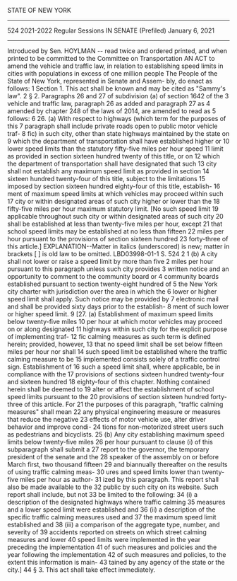 STATE OF NEW YORK
 ________________________________________________________________________
 524
 2021-2022 Regular Sessions
 IN SENATE
 (Prefiled)
 January 6, 2021
 ___________
 Introduced by Sen. HOYLMAN -- read twice and ordered printed, and when
 printed to be committed to the Committee on Transportation
 AN ACT to amend the vehicle and traffic law, in relation to establishing
 speed limits in cities with populations in excess of one million
 people
 The People of the State of New York, represented in Senate and Assem-
 bly, do enact as follows:
 1 Section 1. This act shall be known and may be cited as "Sammy's law".
 2 § 2. Paragraphs 26 and 27 of subdivision (a) of section 1642 of the
 3 vehicle and traffic law, paragraph 26 as added and paragraph 27 as
 4 amended by chapter 248 of the laws of 2014, are amended to read as
 5 follows:
 6 26. (a) With respect to highways (which term for the purposes of this
 7 paragraph shall include private roads open to public motor vehicle traf-
 8 fic) in such city, other than state highways maintained by the state on
 9 which the department of transportation shall have established higher or
 10 lower speed limits than the statutory fifty-five miles per hour speed
 11 limit as provided in section sixteen hundred twenty of this title, or on
 12 which the department of transportation shall have designated that such
 13 city shall not establish any maximum speed limit as provided in section
 14 sixteen hundred twenty-four of this title, subject to the limitations
 15 imposed by section sixteen hundred eighty-four of this title, establish-
 16 ment of maximum speed limits at which vehicles may proceed within such
 17 city or within designated areas of such city higher or lower than the
 18 fifty-five miles per hour maximum statutory limit. [No such speed limit
 19 applicable throughout such city or within designated areas of such city
 20 shall be established at less than twenty-five miles per hour, except
 21 that school speed limits may be established at no less than fifteen
 22 miles per hour pursuant to the provisions of section sixteen hundred
 23 forty-three of this article.]
 EXPLANATION--Matter in italics (underscored) is new; matter in brackets
 [ ] is old law to be omitted.
 LBD03998-01-1
 S. 524 2
 1 (b) A city shall not lower or raise a speed limit by more than five
 2 miles per hour pursuant to this paragraph unless such city provides
 3 written notice and an opportunity to comment to the community board or
 4 community boards established pursuant to section twenty-eight hundred of
 5 the New York city charter with jurisdiction over the area in which the
 6 lower or higher speed limit shall apply. Such notice may be provided by
 7 electronic mail and shall be provided sixty days prior to the establish-
 8 ment of such lower or higher speed limit.
 9 [27. (a) Establishment of maximum speed limits below twenty-five miles
 10 per hour at which motor vehicles may proceed on or along designated
 11 highways within such city for the explicit purpose of implementing traf-
 12 fic calming measures as such term is defined herein; provided, however,
 13 that no speed limit shall be set below fifteen miles per hour nor shall
 14 such speed limit be established where the traffic calming measure to be
 15 implemented consists solely of a traffic control sign. Establishment of
 16 such a speed limit shall, where applicable, be in compliance with the
 17 provisions of sections sixteen hundred twenty-four and sixteen hundred
 18 eighty-four of this chapter. Nothing contained herein shall be deemed to
 19 alter or affect the establishment of school speed limits pursuant to the
 20 provisions of section sixteen hundred forty-three of this article. For
 21 the purposes of this paragraph, "traffic calming measures" shall mean
 22 any physical engineering measure or measures that reduce the negative
 23 effects of motor vehicle use, alter driver behavior and improve condi-
 24 tions for non-motorized street users such as pedestrians and bicyclists.
 25 (b) Any city establishing maximum speed limits below twenty-five miles
 26 per hour pursuant to clause (i) of this subparagraph shall submit a
 27 report to the governor, the temporary president of the senate and the
 28 speaker of the assembly on or before March first, two thousand fifteen
 29 and biannually thereafter on the results of using traffic calming meas-
 30 ures and speed limits lower than twenty-five miles per hour as author-
 31 ized by this paragraph. This report shall also be made available to the
 32 public by such city on its website. Such report shall include, but not
 33 be limited to the following:
 34 (i) a description of the designated highways where traffic calming
 35 measures and a lower speed limit were established and
 36 (ii) a description of the specific traffic calming measures used and
 37 the maximum speed limit established and
 38 (iii) a comparison of the aggregate type, number, and severity of
 39 accidents reported on streets on which street calming measures and lower
 40 speed limits were implemented in the year preceding the implementation
 41 of such measures and policies and the year following the implementation
 42 of such measures and policies, to the extent this information is main-
 43 tained by any agency of the state or the city.]
 44 § 3. This act shall take effect immediately.